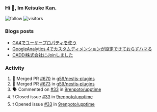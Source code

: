 ### Hi 👋, Im Keisuke Kan.

<!--
**9renpoto/9renpoto** is a ✨ _special_ ✨ repository because its `README.md` (this file) appears on your GitHub profile.

Here are some ideas to get you started:

- 🔭 I’m currently working on ...
- 🌱 I’m currently learning ...
- 👯 I’m looking to collaborate on ...
- 🤔 I’m looking for help with ...
- 💬 Ask me about ...
- 📫 How to reach me: ...
- 😄 Pronouns: ...
- ⚡ Fun fact: ...
-->

![follow](https://img.shields.io/github/followers/9renpoto?label=Follow&style=social)
![visitors](https://komarev.com/ghpvc/?username=9renpoto&label=Profile%20views&color=0e75b6&style=flat)

### Blogs posts

<!-- BLOG-POST-LIST:START -->
- [GA4でユーザープロパティを使う](https://9renpoto.dev/2021/02/21/google-analytics-4-user-properties/)
- [GoogleAnalytics 4でカスタムディメンションが設定できておらずハマる](https://9renpoto.dev/2021/02/13/google-analytics-4/)
- [CADDi株式会社にJoinしました](https://9renpoto.dev/2020/12/05/join/)
<!-- BLOG-POST-LIST:END -->

### Activity

<!--START_SECTION:activity-->
1. 🎉 Merged PR [#670](https://github.com/g59/nestjs-plugins/pull/670) in [g59/nestjs-plugins](https://github.com/g59/nestjs-plugins)
2. 🎉 Merged PR [#673](https://github.com/g59/nestjs-plugins/pull/673) in [g59/nestjs-plugins](https://github.com/g59/nestjs-plugins)
3. 🗣 Commented on [#33](https://github.com/9renpoto/upptime/issues/33) in [9renpoto/upptime](https://github.com/9renpoto/upptime)
4. ❗️ Closed issue [#33](https://github.com/9renpoto/upptime/issues/33) in [9renpoto/upptime](https://github.com/9renpoto/upptime)
5. ❗️ Opened issue [#33](https://github.com/9renpoto/upptime/issues/33) in [9renpoto/upptime](https://github.com/9renpoto/upptime)
<!--END_SECTION:activity-->

<!--START_SECTION:waka-->
<!--END_SECTION:waka-->